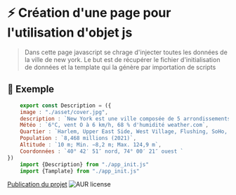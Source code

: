 # ⚡️ Création d'une page pour l'utilisation d'objet js 
>Dans cette page javascript se chrage d'injecter toutes les données de la ville de new york.
Le but est de récupérer le fichier d'initialisation de  données et la template qui la génère par importation de scripts
## 👷 Exemple
```js
    export const Description = ({
    image : "./asset/cover.jpg",
    description : `New York est une ville composée de 5 arrondissements à l'embouchure du fleuve Hudson et de l'océan Atlantique. En son centre se trouve Manhattan, un arrondissement densément peuplé faisant partie des principaux centres commerciaux, financiers et culturels du monde. Ses sites incontournables comprennent des gratte-ciel comme l'Empire State Building et l'immense Central Park. Le théâtre de Broadway est situé sur Times Square`,
    Météo : `6°C, vent O à 6 km/h, 68 % d'humidité weather.com`,
    Quartier : `Harlem, Upper East Side, West Village, Flushing, SoHo, PLUS`,
    Population : `8,468 millions (2021)`,
    Altitude : `10 m; Min. −8,2 m; Max. 124,9 m`,
    Coordonnées : `40° 42′ 51″ nord, 74° 00′ 21″ ouest `
})
    import {Description} from "./app_init.js"
    import {Tamplate} from "./app_init.js"
```
[Publication du projet](https://giusmili.github.io/js-template-import/)
![AUR license](https://img.shields.io/aur/license/c)
